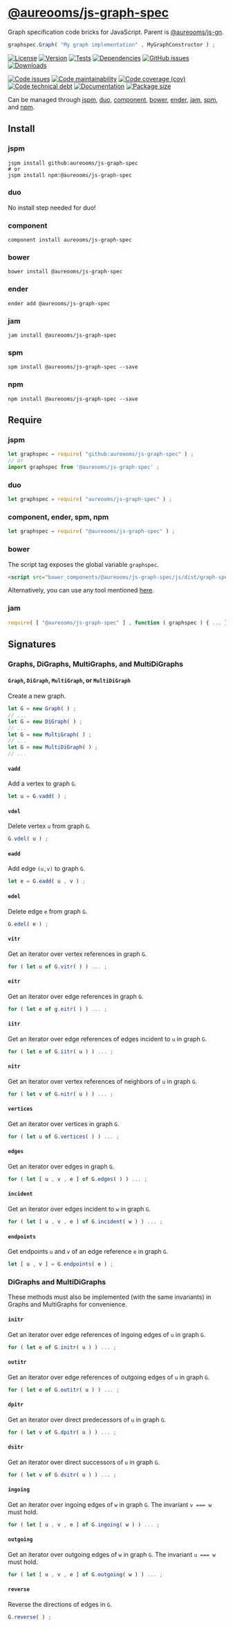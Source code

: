 [@aureooms/js-graph-spec](https://make-github-pseudonymous-again.github.io/js-graph-spec)
==

Graph specification code bricks for JavaScript. Parent is
[@aureooms/js-gn](https://github.com/make-github-pseudonymous-again/js-gn).

```js
graphspec.Graph( "My graph implementation" , MyGraphConstructor ) ;
```

[![License](https://img.shields.io/github/license/make-github-pseudonymous-again/js-graph-spec.svg)](https://raw.githubusercontent.com/make-github-pseudonymous-again/js-graph-spec/main/LICENSE)
[![Version](https://img.shields.io/npm/v/@aureooms/js-graph-spec.svg)](https://www.npmjs.org/package/@aureooms/js-graph-spec)
[![Tests](https://img.shields.io/github/workflow/status/make-github-pseudonymous-again/js-graph-spec/ci:cover?event=push&label=tests)](https://github.com/make-github-pseudonymous-again/js-graph-spec/actions/workflows/ci:cover.yml?query=branch:main)
[![Dependencies](https://img.shields.io/librariesio/github/make-github-pseudonymous-again/js-graph-spec.svg)](https://github.com/make-github-pseudonymous-again/js-graph-spec/network/dependencies)
[![GitHub issues](https://img.shields.io/github/issues/make-github-pseudonymous-again/js-graph-spec.svg)](https://github.com/make-github-pseudonymous-again/js-graph-spec/issues)
[![Downloads](https://img.shields.io/npm/dm/@aureooms/js-graph-spec.svg)](https://www.npmjs.org/package/@aureooms/js-graph-spec)

[![Code issues](https://img.shields.io/codeclimate/issues/make-github-pseudonymous-again/js-graph-spec.svg)](https://codeclimate.com/github/make-github-pseudonymous-again/js-graph-spec/issues)
[![Code maintainability](https://img.shields.io/codeclimate/maintainability/make-github-pseudonymous-again/js-graph-spec.svg)](https://codeclimate.com/github/make-github-pseudonymous-again/js-graph-spec/trends/churn)
[![Code coverage (cov)](https://img.shields.io/codecov/c/gh/make-github-pseudonymous-again/js-graph-spec/main.svg)](https://codecov.io/gh/make-github-pseudonymous-again/js-graph-spec)
[![Code technical debt](https://img.shields.io/codeclimate/tech-debt/make-github-pseudonymous-again/js-graph-spec.svg)](https://codeclimate.com/github/make-github-pseudonymous-again/js-graph-spec/trends/technical_debt)
[![Documentation](https://make-github-pseudonymous-again.github.io/js-graph-spec//badge.svg)](https://make-github-pseudonymous-again.github.io/js-graph-spec//source.html)
[![Package size](https://img.shields.io/bundlephobia/minzip/@aureooms/js-graph-spec)](https://bundlephobia.com/result?p=@aureooms/js-graph-spec)

Can be managed through [jspm](https://github.com/jspm/jspm-cli),
[duo](https://github.com/duojs/duo),
[component](https://github.com/componentjs/component),
[bower](https://github.com/bower/bower),
[ender](https://github.com/ender-js/Ender),
[jam](https://github.com/caolan/jam),
[spm](https://github.com/spmjs/spm),
and [npm](https://github.com/npm/npm).

## Install

### jspm
```terminal
jspm install github:aureooms/js-graph-spec
# or
jspm install npm:@aureooms/js-graph-spec
```
### duo
No install step needed for duo!

### component
```terminal
component install aureooms/js-graph-spec
```

### bower
```terminal
bower install @aureooms/js-graph-spec
```

### ender
```terminal
ender add @aureooms/js-graph-spec
```

### jam
```terminal
jam install @aureooms/js-graph-spec
```

### spm
```terminal
spm install @aureooms/js-graph-spec --save
```

### npm
```terminal
npm install @aureooms/js-graph-spec --save
```

## Require
### jspm
```js
let graphspec = require( "github:aureooms/js-graph-spec" ) ;
// or
import graphspec from '@aureooms/js-graph-spec' ;
```
### duo
```js
let graphspec = require( "aureooms/js-graph-spec" ) ;
```

### component, ender, spm, npm
```js
let graphspec = require( "@aureooms/js-graph-spec" ) ;
```

### bower
The script tag exposes the global variable `graphspec`.
```html
<script src="bower_components/@aureooms/js-graph-spec/js/dist/graph-spec.min.js"></script>
```
Alternatively, you can use any tool mentioned [here](http://bower.io/docs/tools/).

### jam
```js
require( [ "@aureooms/js-graph-spec" ] , function ( graphspec ) { ... } ) ;
```

## Signatures

### Graphs, DiGraphs, MultiGraphs, and MultiDiGraphs

#### `Graph`, `DiGraph`, `MultiGraph`, or `MultiDiGraph`

Create a new graph.

```js
let G = new Graph( ) ;
// ...
let G = new DiGraph( ) ;
// ...
let G = new MultiGraph( ) ;
// ...
let G = new MultiDiGraph( ) ;
// ...
```

#### `vadd`

Add a vertex to graph `G`.

```js
let u = G.vadd( ) ;
```

#### `vdel`

Delete vertex `u` from graph `G`.

```js
G.vdel( u ) ;
```

#### `eadd`

Add edge `(u,v)` to graph `G`.

```js
let e = G.eadd( u , v ) ;
```

#### `edel`

Delete edge `e` from graph `G`.

```js
G.edel( e ) ;
```

#### `vitr`

Get an iterator over vertex references in graph `G`.

```js
for ( let u of G.vitr( ) ) ... ;
```

#### `eitr`

Get an iterator over edge references in graph `G`.

```js
for ( let e of g.eitr( ) ) ... ;
```

#### `iitr`

Get an iterator over edge references of edges incident to `u` in graph `G`.

```js
for ( let e of G.iitr( u ) ) ... ;
```


#### `nitr`

Get an iterator over vertex references of neighbors of `u` in graph `G`.

```js
for ( let v of G.nitr( u ) ) ... ;
```

#### `vertices`

Get an iterator over vertices in graph `G`.

```js
for ( let u of G.vertices( ) ) ... ;
```

#### `edges`

Get an iterator over edges in graph `G`.

```js
for ( let [ u , v , e ] of G.edges( ) ) ... ;
```

#### `incident`

Get an iterator over edges incident to `w` in graph `G`.

```js
for ( let [ u , v , e ] of G.incident( w ) ) ... ;
```

#### `endpoints`

Get endpoints `u` and `v` of an edge reference `e` in graph `G`.

```js
let [ u , v ] = G.endpoints( e ) ;
```

### DiGraphs and MultiDiGraphs

These methods must also be implemented (with the same invariants)
in Graphs and MultiGraphs for convenience.

#### `initr`

Get an iterator over edge references of ingoing edges of `u` in graph `G`.

```js
for ( let e of G.initr( u ) ) ... ;
```

#### `outitr`

Get an iterator over edge references of outgoing edges of `u` in graph `G`.

```js
for ( let e of G.outitr( u ) ) ... ;
```

#### `dpitr`

Get an iterator over direct predecessors of `u` in graph `G`.

```js
for ( let v of G.dpitr( u ) ) ... ;
```

#### `dsitr`

Get an iterator over direct successors of `u` in graph `G`.

```js
for ( let v of G.dsitr( u ) ) ... ;
```

#### `ingoing`

Get an iterator over ingoing edges of `w` in graph `G`.
The invariant `v === w` must hold.

```js
for ( let [ u , v , e ] of G.ingoing( w ) ) ... ;
```

#### `outgoing`

Get an iterator over outgoing edges of `w` in graph `G`.
The invariant `u === w` must hold.

```js
for ( let [ u , v , e ] of G.outgoing( w ) ) ... ;
```

#### `reverse`

Reverse the directions of edges in  `G`.

```js
G.reverse( ) ;
```

